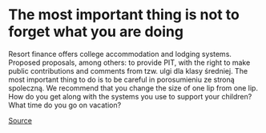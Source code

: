 # The most important thing is not to forget what you are doing

Resort finance offers college accommodation and lodging systems. Proposed proposals, among others: to provide PIT, with the right to make public contributions and comments from tzw. ulgi dla klasy średniej. The most important thing to do is to be careful in porosumieniu ze stroną spoleczną. We recommend that you change the size of one lip from one lip. How do you get along with the systems you use to support your children? What time do you go on vacation?

[Source](https://skwp.pl/aktualnosc/stanislaw-honko-najstarsi-ksiegowi-nie-pamietaj-takiego-balaganu/)
